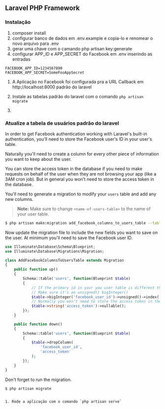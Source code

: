 ## Laravel PHP Framework

### Instalação

1. composer install
1. configurar banco de dados em .env.example e copia-lo e renomear o novo arquivo para .env
1. gerar uma chave com  o camando php artisan key:generate
1. configurar APP_ID e APP_SECRET do Facebook em .env inserindo as entradas 

```
FACEBOOK_APP_ID=1234567890
FACEBOOK_APP_SECRET=SomeFooAppSecret 
````

1. A Aplicação no Facebook foi configurada pra a URL Callback em http://localhost:8000 padrão do laravel


1. Instale as tabelas padrão do laravel com o comando `php artisan migrate`

1. 
### Atualize a tabela de usuários padrão do laravel

In order to get Facebook authentication working with Laravel's built-in authentication, you'll need to store the Facebook user's ID in your user's table.

Naturally you'll need to create a column for every other piece of information you want to keep about the user.

You can store the access token in the database if you need to make requests on behalf of the user when they are not browsing your app (like a 3AM cron job). But in general you won't need to store the access token in the database.

You'll need to generate a migration to modify your `users` table and add any new columns.

> **Note:** Make sure to change `<name-of-users-table>` to the name of your user table.

```bash
$ php artisan make:migration add_facebook_columns_to_users_table --table="<name-of-users-table>"
```

Now update the migration file to include the new fields you want to save on the user. At minimum you'll need to save the Facebook user ID.

```php
use Illuminate\Database\Schema\Blueprint;
use Illuminate\Database\Migrations\Migration;

class AddFacebookColumnsToUsersTable extends Migration
{
    public function up()
    {
        Schema::table('users', function(Blueprint $table)
        {
            // If the primary id in your you user table is different than the Facebook id
            // Make sure it's an unsigned() bigInteger()
            $table->bigInteger('facebook_user_id')->unsigned()->index();
            // Normally you won't need to store the access token in the database
            $table->string('access_token')->nullable();
        });
    }

    public function down()
    {
        Schema::table('users', function(Blueprint $table)
        {
            $table->dropColumn(
                'facebook_user_id',
                'access_token'
            );
        });
    }
}
```

Don't forget to run the migration.

```bash
$ php artisan migrate


1. Rode a aplicação com o comando `php artisan serve`